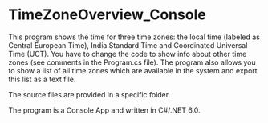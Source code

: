 # TimeZoneOverview_Console

This program shows the time for three time zones: the local time (labeled as Central European Time), India Standard Time and Coordinated Universal Time (UCT).
You have to change the code to show info about other time zones (see comments in the Program.cs file).
The program also allows you to show a list of all time zones which are available in the system and export this list as a text file.

The source files are provided in a specific folder.

The program is a Console App and written in C#/.NET 6.0.
